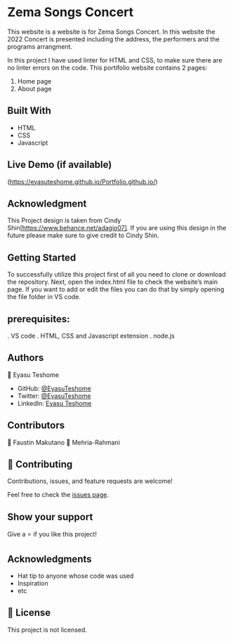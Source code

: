 

# Zema Songs Concert


This website is a website is for Zema Songs Concert. In this website the 2022 Concert is presented including the address, the performers and the programs arrangment.

In this project I have used linter for HTML and CSS, to make sure there are no linter errors on the code. This portifolio website contains 2 pages:
1. Home page
2. About page
## Built With

- HTML
- CSS
- Javascript


## Live Demo (if available)

(https://eyasuteshome.github.io/Portfolio.github.io/)

## Acknowledgment
This Project design is taken from Cindy Shin[https://www.behance.net/adagio07]. If you are using this design in the future please make sure to give credit to Cindy Shin.
## Getting Started

To successfully utilize this project first of all you need to clone or download the repository. Next, open the index.html file to check the website’s main page. If you want to add or edit the files you can do that by simply opening the file folder in VS code.


## prerequisites:
. VS code
. HTML, CSS and Javascript extension
. node.js 


## Authors

👤 Eyasu Teshome

- GitHub: [@EyasuTeshome](https://github.com/EyasuTeshome)
- Twitter: [@EyasuTeshome](https://twitter.com/EyasuTeshome)
- LinkedIn: [Eyasu Teshome](https://linkedin.com/in/EyasuTeshome)

## Contributors
👤 Faustin Makutano
👤 Mehria-Rahmani


## 🤝 Contributing

Contributions, issues, and feature requests are welcome!

Feel free to check the [issues page](../../issues/).

## Show your support

Give a ⭐️ if you like this project!

## Acknowledgments

- Hat tip to anyone whose code was used
- Inspiration
- etc

## 📝 License

This project is not licensed.
